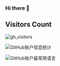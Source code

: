 ### Hi there 👋

## Visitors Count

![gh_visitors](https://profile-counter.glitch.me/yang1206/count.svg)

![GitHub账户信息统计](https://github-stats.ubrong.com/api?username=yang1206&show_icons=true&theme=tokyonight)

![GitHub账户最常用语言](https://github-stats.ubrong.com/api/top-langs/?username=yang1206&layout=compact&theme=tokyonight)

<!--
**yang1206/yang1206** is a ✨ _special_ ✨ repository because its `README.md` (this file) appears on your GitHub profile.

Here are some ideas to get you started:

- 🔭 I’m currently working on ...
- 🌱 I’m currently learning ...
- 👯 I’m looking to collaborate on ...
- 🤔 I’m looking for help with ...
- 💬 Ask me about ...
- 📫 How to reach me: ...
- 😄 Pronouns: ...
- ⚡ Fun fact: ...
-->

